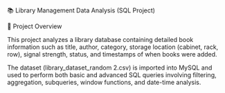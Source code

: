 📚 Library Management Data Analysis (SQL Project)

🧩 Project Overview

This project analyzes a library database containing detailed book information such as title, author, category, storage location (cabinet, rack, row), signal strength, status, and timestamps of when books were added.

The dataset (library_dataset_random 2.csv) is imported into MySQL and used to perform both basic and advanced SQL queries involving filtering, aggregation, subqueries, window functions, and date-time analysis.
